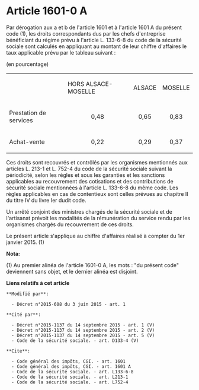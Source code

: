 # Article 1601-0 A

Par dérogation aux a et b de l'article 1601 et à l'article 1601 A du présent code (1), les droits correspondants dus par les
chefs d'entreprise bénéficiant du régime prévu à l'article L. 133-6-8 du code de la sécurité sociale sont calculés en
appliquant au montant de leur chiffre d'affaires le taux applicable prévu par le tableau suivant : 

(en pourcentage) 

<table>
  <tbody>
    <tr>
      <td> </td>
      <td>

HORS ALSACE-MOSELLE 

</td>
      <td>

ALSACE 

</td>
      <td>

MOSELLE 

</td>
    </tr>
    <tr>
      <td>

Prestation de services 

</td>
      <td align="center">

0,48 

</td>
      <td align="center">

0,65 

</td>
      <td align="center">

0,83 

</td>
    </tr>
    <tr>
      <td>

Achat-vente 

</td>
      <td align="center">

0,22 

</td>
      <td align="center">

0,29 

</td>
      <td align="center">

0,37 

</td>
    </tr>
  </tbody>
</table>

Ces droits sont recouvrés et contrôlés par les organismes mentionnés aux articles L. 213-1 et L. 752-4 du code de la sécurité
sociale suivant la périodicité, selon les règles et sous les garanties et les sanctions applicables au recouvrement des
cotisations et des contributions de sécurité sociale mentionnées à l'article L. 133-6-8 du même code. Les règles applicables
en cas de contentieux sont celles prévues au chapitre II du titre IV du livre Ier dudit code.

Un arrêté conjoint des ministres chargés de la sécurité sociale et de l'artisanat prévoit les modalités de la rémunération du
service rendu par les organismes chargés du recouvrement de ces droits. 

Le présent article s'applique au chiffre d'affaires réalisé à compter du 1er janvier 2015. (1)

**Nota:**

(1) Au premier alinéa de l'article 1601-0 A, les mots : "du présent code" deviennent sans objet, et le dernier alinéa est
disjoint.

**Liens relatifs à cet article**

	**Modifié par**:

	  - Décret n°2015-608 du 3 juin 2015 - art. 1

	**Cité par**:

	  - Décret n°2015-1137 du 14 septembre 2015 - art. 1 (V)
	  - Décret n°2015-1137 du 14 septembre 2015 - art. 2 (V)
	  - Décret n°2015-1137 du 14 septembre 2015 - art. 5 (V)
	  - Code de la sécurité sociale. - art. D133-4 (V)

	**Cite**:

	  - Code général des impôts, CGI. - art. 1601
	  - Code général des impôts, CGI. - art. 1601 A
	  - Code de la sécurité sociale. - art. L133-6-8
	  - Code de la sécurité sociale. - art. L213-1
	  - Code de la sécurité sociale. - art. L752-4
